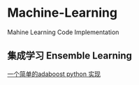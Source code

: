 # Machine-Learning
Mahine Learning Code Implementation


## 集成学习 Ensemble Learning
[一个简单的adaboost python 实现]()
